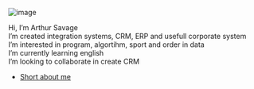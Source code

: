 ![image](https://user-images.githubusercontent.com/3950155/196386771-8222ca67-0d04-474f-8ff2-12ae983f9f44.png)

Hi, I’m Arthur Savage  
I’m created integration systems, CRM, ERP  and usefull corporate system   
I’m interested in program, algortihm, sport and order in data      
I’m currently learning english   
I’m looking to collaborate in create CRM 


<!---
Gitart/Gitart is a ✨ special ✨ repository because its `README.md` (this file) appears on your GitHub profile.
You can click the Preview link to take a look at your changes.
--->

* [Short about me](https://github.com/Gitart/Gitart/blob/main/aboutme.md#short-about-me) 

